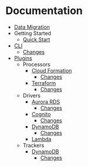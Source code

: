 # Documentation

- [Data Migration](../README.md)
- Getting Started
  - [Quick Start](intro/quick-start.md)
- [CLI](/packages/data-migration-cli/README.md)
  - [Changes](/packages/data-migration-cli/CHANGELOG.md)
- [Plugins](plugins.md)
  - Processors
    - [Cloud Formation](/plugins/processors/dm-processor-cf/README.md)
      - [Changes](/plugins/processors/dm-processor-cf/CHANGELOG.md)
    - [Terraform](/plugins/processors/dm-processor-terraform/README.md)
      - [Changes](/plugins/processors/dm-processor-terraform/CHANGELOG.md)
  - Drivers
    - [Aurora RDS](/plugins/drivers/aurora-rds/README.md)
      - [Changes](/plugins/drivers/aurora-rds/CHANGELOG.md)
    - [Cognito](/plugins/drivers/cognito/README.md)
      - [Changes](/plugins/drivers/cognito/CHANGELOG.md)
    - [DynamoDB](/plugins/drivers/dynamodb/README.md)
      - [Changes](/plugins/drivers/dynamodb/CHANGELOG.md)
    - [Lambda](/plugins/drivers/lambda/README.md)
  - Trackers
    - [DynamoDB](/plugins/trackers/dynamo/README.md)
      - [Changes](/plugins/trackers/dynamo/CHANGELOG.md)
